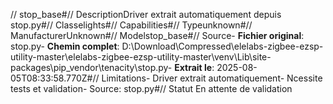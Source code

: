 // stop_base#// DescriptionDriver extrait automatiquement depuis stop.py#// Classelights#// Capabilities#// Typeunknown#// ManufacturerUnknown#// Modelstop_base#// Source- **Fichier original**: stop.py- **Chemin complet**: D:\Download\Compressed\elelabs-zigbee-ezsp-utility-master\elelabs-zigbee-ezsp-utility-master\venv\Lib\site-packages\pip\_vendor\tenacity\stop.py- **Extrait le**: 2025-08-05T08:33:58.770Z#// Limitations- Driver extrait automatiquement- Ncessite tests et validation- Source: stop.py#// Statut En attente de validation